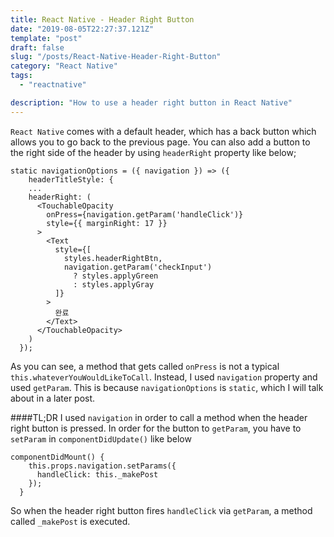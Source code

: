 ```yaml
---
title: React Native - Header Right Button
date: "2019-08-05T22:27:37.121Z"
template: "post"
draft: false
slug: "/posts/React-Native-Header-Right-Button"
category: "React Native"
tags:
  - "reactnative"

description: "How to use a header right button in React Native"
---
```


`React Native` comes with a default header, which has a back button which allows you to go back to the previous page. You can also add a button to the right side of the header by using `headerRight` property like below;

```
static navigationOptions = ({ navigation }) => ({
    headerTitleStyle: {
    ...
    headerRight: (
      <TouchableOpacity
        onPress={navigation.getParam('handleClick')}
        style={{ marginRight: 17 }}
      >
        <Text
          style={[
            styles.headerRightBtn,
            navigation.getParam('checkInput')
              ? styles.applyGreen
              : styles.applyGray
          ]}
        >
          완료
        </Text>
      </TouchableOpacity>
    )
  });
```

As you can see, a method that gets called `onPress` is not a typical `this.whateverYouWouldLikeToCall`. Instead, I used `navigation` property and used `getParam`. This is because `navigationOptions` is `static`, which I will talk about in a later post.

####TL;DR
I used `navigation` in order to call a method when the header right button is pressed.
In order for the button to `getParam`, you have to `setParam` in `componentDidUpdate()` like below

```
componentDidMount() {
    this.props.navigation.setParams({
      handleClick: this._makePost
    });
  }
```

So when the header right button fires `handleClick` via `getParam`, a method called `_makePost` is executed.

